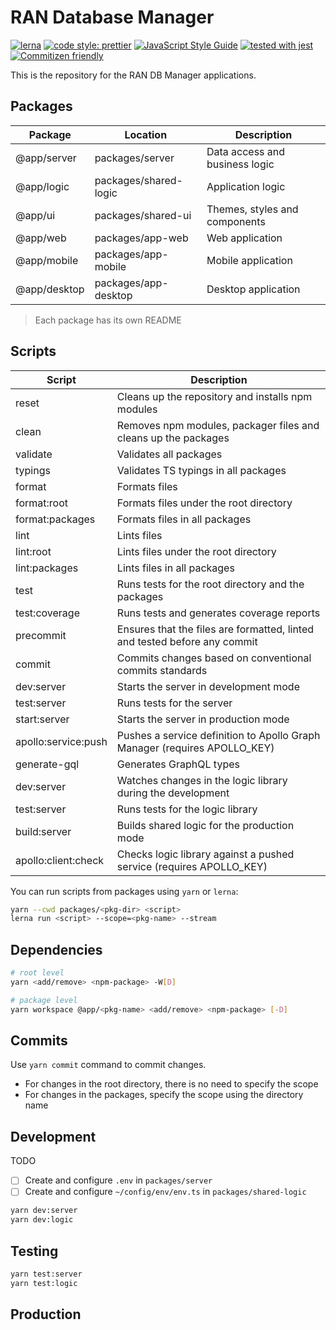 # RAN Database Manager

[![lerna](https://img.shields.io/badge/maintained%20with-lerna-cc00ff.svg)](https://lerna.js.org/)
[![code style: prettier](https://img.shields.io/badge/code_style-prettier-ff69b4.svg?style=flat-square)](https://github.com/prettier/prettier)
[![JavaScript Style Guide](https://img.shields.io/badge/code_style-standard-brightgreen.svg)](https://standardjs.com)
[![tested with jest](https://img.shields.io/badge/tested_with-jest-99424f.svg)](https://github.com/facebook/jest)
[![Commitizen friendly](https://img.shields.io/badge/commitizen-friendly-brightgreen.svg)](http://commitizen.github.io/cz-cli/)

This is the repository for the RAN DB Manager applications.

## Packages

| Package      | Location              | Description                    |
| ------------ | --------------------- | ------------------------------ |
| @app/server  | packages/server       | Data access and business logic |
| @app/logic   | packages/shared-logic | Application logic              |
| @app/ui      | packages/shared-ui    | Themes, styles and components  |
| @app/web     | packages/app-web      | Web application                |
| @app/mobile  | packages/app-mobile   | Mobile application             |
| @app/desktop | packages/app-desktop  | Desktop application            |

> Each package has its own README

## Scripts

| Script              | Description                                                               |
| ------------------- | ------------------------------------------------------------------------- |
| reset               | Cleans up the repository and installs npm modules                         |
| clean               | Removes npm modules, packager files and cleans up the packages            |
| validate            | Validates all packages                                                    |
| typings             | Validates TS typings in all packages                                      |
| format              | Formats files                                                             |
| format:root         | Formats files under the root directory                                    |
| format:packages     | Formats files in all packages                                             |
| lint                | Lints files                                                               |
| lint:root           | Lints files under the root directory                                      |
| lint:packages       | Lints files in all packages                                               |
| test                | Runs tests for the root directory and the packages                        |
| test:coverage       | Runs tests and generates coverage reports                                 |
| precommit           | Ensures that the files are formatted, linted and tested before any commit |
| commit              | Commits changes based on conventional commits standards                   |
| dev:server          | Starts the server in development mode                                     |
| test:server         | Runs tests for the server                                                 |
| start:server        | Starts the server in production mode                                      |
| apollo:service:push | Pushes a service definition to Apollo Graph Manager (requires APOLLO_KEY) |
| generate-gql        | Generates GraphQL types                                                   |
| dev:server          | Watches changes in the logic library during the development               |
| test:server         | Runs tests for the logic library                                          |
| build:server        | Builds shared logic for the production mode                               |
| apollo:client:check | Checks logic library against a pushed service (requires APOLLO_KEY)       |

You can run scripts from packages using `yarn` or `lerna`:

```sh
yarn --cwd packages/<pkg-dir> <script>
lerna run <script> --scope=<pkg-name> --stream
```

## Dependencies

```sh
# root level
yarn <add/remove> <npm-package> -W[D]

# package level
yarn workspace @app/<pkg-name> <add/remove> <npm-package> [-D]
```

## Commits

Use `yarn commit` command to commit changes.

- For changes in the root directory, there is no need to specify the scope
- For changes in the packages, specify the scope using the directory name

## Development

TODO

- [ ] Create and configure `.env` in `packages/server`
- [ ] Create and configure `~/config/env/env.ts` in `packages/shared-logic`

```sh
yarn dev:server
yarn dev:logic
```

## Testing

```sh
yarn test:server
yarn test:logic
```

## Production

